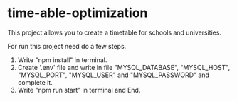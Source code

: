 # time-able-optimization
This project allows you to create a timetable for schools and universities.


For run this project need do a few steps.

1. Write "npm install" in terminal.
2. Create '.env' file and write in file "MYSQL_DATABASE", "MYSQL_HOST", "MYSQL_PORT", "MYSQL_USER" and "MYSQL_PASSWORD" and complete it.
3. Write "npm run start" in terminal and End.
